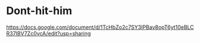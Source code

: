 # Dont-hit-him
https://docs.google.com/document/d/1TcHbZo2c7SY3lPBav8opT6yt10eBLCR37IBV7Zc0ycA/edit?usp=sharing 
